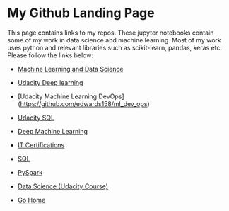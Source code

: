 # My Github Landing Page

This page contains links to my repos.  These jupyter notebooks contain some of my work in data science and machine learning.  Most of my work uses python and relevant libraries such as scikit-learn, pandas, keras etc. Please follow the links below:
* [Machine Learning and Data Science](https://github.com/riched158/MachineLearning)
* [Udacity Deep learning ](https://github.com/riched158/deep-nano)
* [Udacity Machine Learning DevOps] (https://github.com/edwards158/ml_dev_ops)
* [Udacity SQL ](https://github.com/edwards158/SQL-nano)
* [Deep Machine Learning](https://github.com/riched158/DeepLearning)
* [IT Certifications](https://github.com/riched158/Certificates)
* [SQL](https://github.com/riched158/SQL)
* [PySpark](https://github.com/riched158/ApacheSpark)
* [Data Science (Udacity Course)](https://github.com/riched158/Udacity-Data)

* [Go Home](https://github.com/edwards158)
